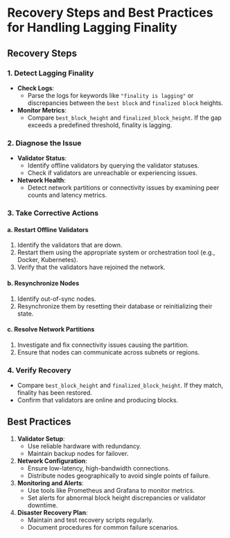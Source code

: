 # Recovery Steps and Best Practices for Handling Lagging Finality

## Recovery Steps
### 1. **Detect Lagging Finality**
- **Check Logs**:
  - Parse the logs for keywords like `"finality is lagging"` or discrepancies between the `best block` and `finalized block` heights.
- **Monitor Metrics**:
  - Compare `best_block_height` and `finalized_block_height`. If the gap exceeds a predefined threshold, finality is lagging.

### 2. **Diagnose the Issue**
- **Validator Status**:
  - Identify offline validators by querying the validator statuses.
  - Check if validators are unreachable or experiencing issues.
- **Network Health**:
  - Detect network partitions or connectivity issues by examining peer counts and latency metrics.

### 3. **Take Corrective Actions**
#### a. Restart Offline Validators
1. Identify the validators that are down.
2. Restart them using the appropriate system or orchestration tool (e.g., Docker, Kubernetes).
3. Verify that the validators have rejoined the network.

#### b. Resynchronize Nodes
1. Identify out-of-sync nodes.
2. Resynchronize them by resetting their database or reinitializing their state.

#### c. Resolve Network Partitions
1. Investigate and fix connectivity issues causing the partition.
2. Ensure that nodes can communicate across subnets or regions.

### 4. **Verify Recovery**
- Compare `best_block_height` and `finalized_block_height`. If they match, finality has been restored.
- Confirm that validators are online and producing blocks.

## Best Practices
1. **Validator Setup**:
   - Use reliable hardware with redundancy.
   - Maintain backup nodes for failover.
2. **Network Configuration**:
   - Ensure low-latency, high-bandwidth connections.
   - Distribute nodes geographically to avoid single points of failure.
3. **Monitoring and Alerts**:
   - Use tools like Prometheus and Grafana to monitor metrics.
   - Set alerts for abnormal block height discrepancies or validator downtime.
4. **Disaster Recovery Plan**:
   - Maintain and test recovery scripts regularly.
   - Document procedures for common failure scenarios.
